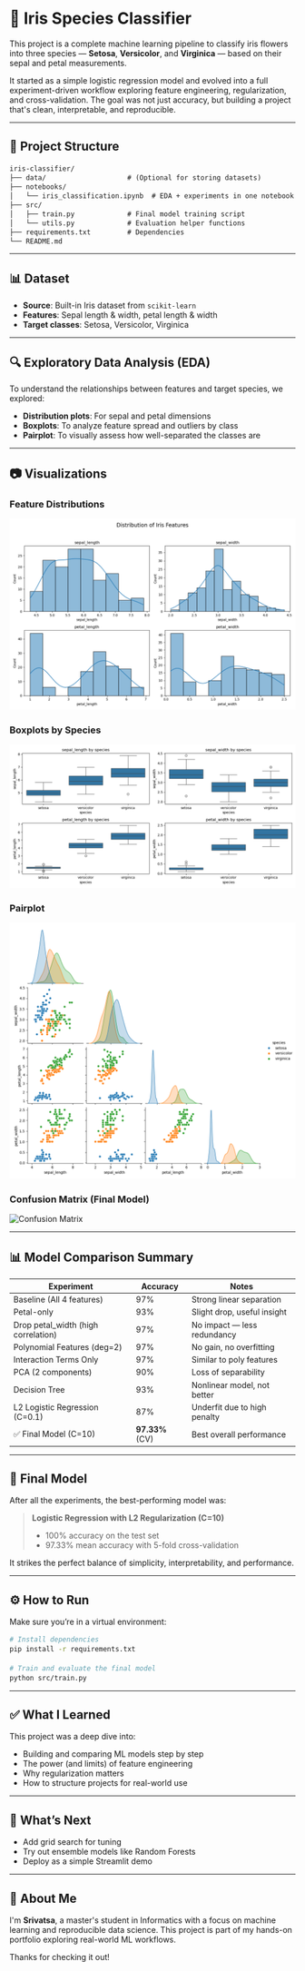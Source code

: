 # 🌸 Iris Species Classifier

This project is a complete machine learning pipeline to classify iris flowers into three species — **Setosa**, **Versicolor**, and **Virginica** — based on their sepal and petal measurements.

It started as a simple logistic regression model and evolved into a full experiment-driven workflow exploring feature engineering, regularization, and cross-validation. The goal was not just accuracy, but building a project that's clean, interpretable, and reproducible.

---

## 📁 Project Structure

```
iris-classifier/
├── data/                    # (Optional for storing datasets)
├── notebooks/
│   └── iris_classification.ipynb  # EDA + experiments in one notebook
├── src/
│   ├── train.py             # Final model training script
│   └── utils.py             # Evaluation helper functions
├── requirements.txt         # Dependencies
└── README.md
```

---

## 📊 Dataset

- **Source**: Built-in Iris dataset from `scikit-learn`
- **Features**: Sepal length & width, petal length & width
- **Target classes**: Setosa, Versicolor, Virginica

---

## 🔍 Exploratory Data Analysis (EDA)

To understand the relationships between features and target species, we explored:

- **Distribution plots**: For sepal and petal dimensions
- **Boxplots**: To analyze feature spread and outliers by class
- **Pairplot**: To visually assess how well-separated the classes are

---

## 📷 Visualizations

### Feature Distributions
![Distributions](images/distribution_all_features.png)

### Boxplots by Species
![Boxplot](images/boxplot.png)

### Pairplot
![Pairplot](images/pairplot.png)

### Confusion Matrix (Final Model)
![Confusion Matrix](images/confusion_matrix_final.png)

---

## 📊 Model Comparison Summary

| Experiment                        | Accuracy | Notes                          |
|-----------------------------------|----------|--------------------------------|
| Baseline (All 4 features)         | 97%      | Strong linear separation       |
| Petal-only                        | 93%      | Slight drop, useful insight    |
| Drop petal_width (high correlation) | 97%   | No impact — less redundancy    |
| Polynomial Features (deg=2)       | 97%      | No gain, no overfitting        |
| Interaction Terms Only            | 97%      | Similar to poly features       |
| PCA (2 components)                | 90%      | Loss of separability           |
| Decision Tree                     | 93%      | Nonlinear model, not better    |
| L2 Logistic Regression (C=0.1)    | 87%      | Underfit due to high penalty   |
| ✅ Final Model (C=10)             | **97.33%** (CV) | Best overall performance |

---

## 🧠 Final Model

After all the experiments, the best-performing model was:

> **Logistic Regression with L2 Regularization (C=10)**  
> - 100% accuracy on the test set  
> - 97.33% mean accuracy with 5-fold cross-validation

It strikes the perfect balance of simplicity, interpretability, and performance.

---

## ⚙️ How to Run

Make sure you’re in a virtual environment:

```bash
# Install dependencies
pip install -r requirements.txt

# Train and evaluate the final model
python src/train.py
```

---

## ✅ What I Learned

This project was a deep dive into:
- Building and comparing ML models step by step
- The power (and limits) of feature engineering
- Why regularization matters
- How to structure projects for real-world use

---

## 🚀 What’s Next

- Add grid search for tuning
- Try out ensemble models like Random Forests
- Deploy as a simple Streamlit demo

---

## 👋 About Me

I'm **Srivatsa**, a master's student in Informatics with a focus on machine learning and reproducible data science. This project is part of my hands-on portfolio exploring real-world ML workflows.

Thanks for checking it out!